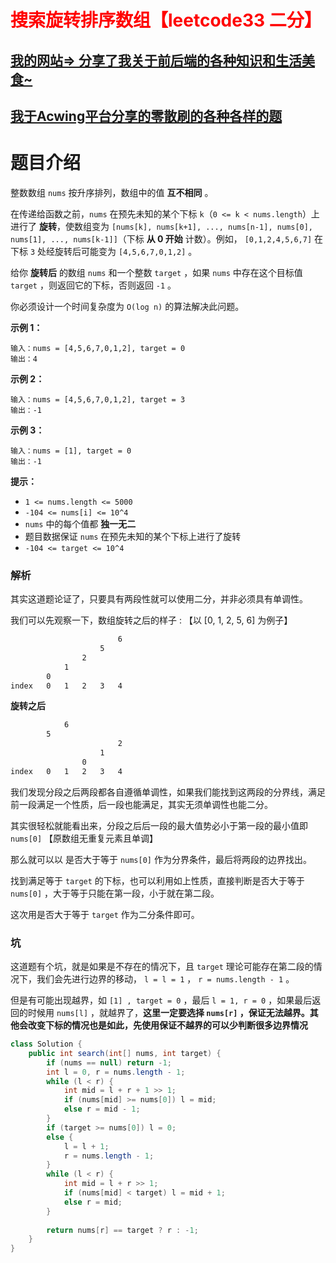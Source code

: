 # <font color='red'>搜索旋转排序数组【leetcode33 二分】</font>

## [我的网站=> 分享了我关于前后端的各种知识和生活美食~](https://www.fanxy.cloud)

## [我于Acwing平台分享的零散刷的各种各样的题](https://www.acwing.com/blog/content/33005/) 

# 题目介绍

整数数组 `nums` 按升序排列，数组中的值 **互不相同** 。

在传递给函数之前，`nums` 在预先未知的某个下标 `k`（`0 <= k < nums.length`）上进行了 **旋转**，使数组变为 `[nums[k], nums[k+1], ..., nums[n-1], nums[0], nums[1], ..., nums[k-1]]`（下标 **从 0 开始** 计数）。例如， `[0,1,2,4,5,6,7]` 在下标 `3` 处经旋转后可能变为 `[4,5,6,7,0,1,2]` 。

给你 **旋转后** 的数组 `nums` 和一个整数 `target` ，如果 `nums` 中存在这个目标值 `target` ，则返回它的下标，否则返回 `-1` 。

你必须设计一个时间复杂度为 `O(log n)` 的算法解决此问题。

 

**示例 1：**

```
输入：nums = [4,5,6,7,0,1,2], target = 0
输出：4
```

**示例 2：**

```
输入：nums = [4,5,6,7,0,1,2], target = 3
输出：-1
```

**示例 3：**

```
输入：nums = [1], target = 0
输出：-1
```

 

**提示：**

- `1 <= nums.length <= 5000`
- `-104 <= nums[i] <= 10^4`
- `nums` 中的每个值都 **独一无二**
- 题目数据保证 `nums` 在预先未知的某个下标上进行了旋转
- `-104 <= target <= 10^4`



### 解析

其实这道题论证了，只要具有两段性就可以使用二分，并非必须具有单调性。

我们可以先观察一下，数组旋转之后的样子 : 【以 [0, 1, 2, 5, 6] 为例子】

```sh
                        6
                    5
                2
            1
        0
index   0   1   2   3   4
```

**旋转之后**

```sh
            6
        5
                        2
                    1
                0     
index   0   1   2   3   4
```

我们发现分段之后两段都各自遵循单调性，如果我们能找到这两段的分界线，满足前一段满足一个性质，后一段也能满足，其实无须单调性也能二分。

其实很轻松就能看出来，分段之后后一段的最大值势必小于第一段的最小值即 `nums[0]` 【原数组无重复元素且单调】

那么就可以以 是否大于等于 `nums[0]` 作为分界条件，最后将两段的边界找出。

找到满足等于 `target` 的下标，也可以利用如上性质，直接判断是否大于等于 `nums[0]` ，大于等于只能在第一段，小于就在第二段。

这次用是否大于等于 `target` 作为二分条件即可。



### 坑

这道题有个坑，就是如果是不存在的情况下，且 `target` 理论可能存在第二段的情况下，我们会先进行边界的移动， `l = l = 1` ， `r = nums.length - 1` 。

但是有可能出现越界，如 `[1] , target = 0` ，最后 `l = 1, r = 0` ，如果最后返回的时候用 `nums[l]` ，就越界了，**这里一定要选择 `nums[r]`  ，保证无法越界。其他会改变下标的情况也是如此，先使用保证不越界的可以少判断很多边界情况**



```java
class Solution {
    public int search(int[] nums, int target) {
        if (nums == null) return -1;
        int l = 0, r = nums.length - 1;
        while (l < r) {
            int mid = l + r + 1 >> 1;
            if (nums[mid] >= nums[0]) l = mid;
            else r = mid - 1;
        }
        if (target >= nums[0]) l = 0;
        else {
            l = l + 1;
            r = nums.length - 1;
        }
        while (l < r) {
            int mid = l + r >> 1;
            if (nums[mid] < target) l = mid + 1;
            else r = mid;
        }
        
        return nums[r] == target ? r : -1;
    }
}
```


